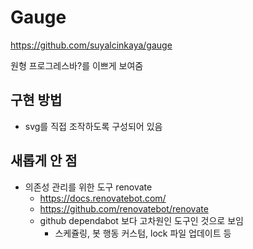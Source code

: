 # Gauge

https://github.com/suyalcinkaya/gauge

원형 프로그레스바?를 이쁘게 보여줌

## 구현 방법

- svg를 직접 조작하도록 구성되어 있음

## 새롭게 안 점

- 의존성 관리를 위한 도구 renovate
  - https://docs.renovatebot.com/
  - https://github.com/renovatebot/renovate
  - github dependabot 보다 고차원인 도구인 것으로 보임
    - 스케쥴링, 봇 행동 커스텀, lock 파일 업데이트 등